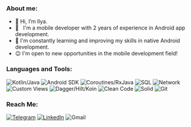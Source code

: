 ### About me:
- 👋 Hi, I’m Ilya.
- 📱  &nbsp;&nbsp;I'm a mobile developer with 2 years of experience in Android app development.
- 🌱 I'm constantly learning and improving my skills in native Android development.
- 😉 I'm open to new opportunities in the mobile development field!

### Languages and Tools:
![Kotlin/Java](https://img.shields.io/badge/-Kotlin/Java-090909?style=for-the-badge)
![Android SDK](https://img.shields.io/badge/-Android_SDK-090909?style=for-the-badge)
![Coroutines/RxJava](https://img.shields.io/badge/-Coroutines/RxJava-090909?style=for-the-badge)
![SQL](https://img.shields.io/badge/-SQL-090909?style=for-the-badge)
![Network](https://img.shields.io/badge/-Retrofit,_Ktor-090909?style=for-the-badge)
![Custom Views](https://img.shields.io/badge/-Custom%20Views-090909?style=for-the-badge)
![Dagger/Hilt/Koin](https://img.shields.io/badge/-Dagger/Hilt/Koin-090909?style=for-the-badge)
![Clean Code](https://img.shields.io/badge/-Clean%20Code-090909?style=for-the-badge)
![Solid](https://img.shields.io/badge/-Solid-090909?style=for-the-badge)
![Git](https://img.shields.io/badge/-Git-090909?style=for-the-badge)

### Reach Me:
[![Telegram](https://img.shields.io/badge/-Telegram-090909?style=for-the-badge&logo=telegram&logoColor=27A0D9)](https://t.me/ilyabrous)
[![LinkedIn](https://img.shields.io/badge/-LinkedIn-090909?style=for-the-badge&logo=linkedin&logoColor=007BB6)](https://www.linkedin.com/in/%D0%B8%D0%BB%D1%8C%D1%8F-%D0%B3%D1%80%D0%BE%D0%B4%D0%BD%D0%B5%D0%B2-08a98a20b/)
![Gmail](https://img.shields.io/badge/-ilyabrous@gmail.com-090909?style=for-the-badge&logo=Gmail&logoColor=red)


